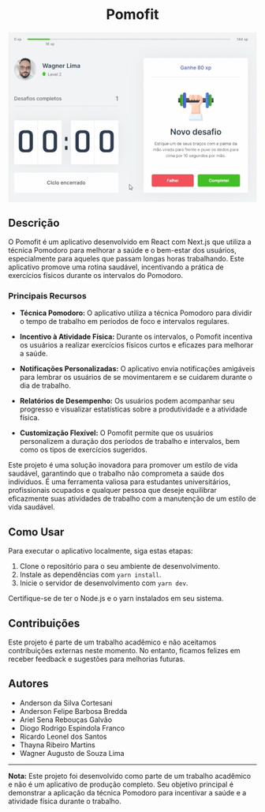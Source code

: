 <h1 align="center"> Pomofit </h1>
<img align="center" alt=banner-principal src="/public/icons/bannerpomofit.png">

## Descrição

O Pomofit é um aplicativo desenvolvido em React com Next.js que utiliza a técnica Pomodoro para melhorar a saúde e o bem-estar dos usuários, especialmente para aqueles que passam longas horas trabalhando. Este aplicativo promove uma rotina saudável, incentivando a prática de exercícios físicos durante os intervalos do Pomodoro.

### Principais Recursos

- **Técnica Pomodoro:** O aplicativo utiliza a técnica Pomodoro para dividir o tempo de trabalho em períodos de foco e intervalos regulares.

- **Incentivo à Atividade Física:** Durante os intervalos, o Pomofit incentiva os usuários a realizar exercícios físicos curtos e eficazes para melhorar a saúde.

- **Notificações Personalizadas:** O aplicativo envia notificações amigáveis para lembrar os usuários de se movimentarem e se cuidarem durante o dia de trabalho.

- **Relatórios de Desempenho:** Os usuários podem acompanhar seu progresso e visualizar estatísticas sobre a produtividade e a atividade física.

- **Customização Flexível:** O Pomofit permite que os usuários personalizem a duração dos períodos de trabalho e intervalos, bem como os tipos de exercícios sugeridos.

Este projeto é uma solução inovadora para promover um estilo de vida saudável, garantindo que o trabalho não comprometa a saúde dos indivíduos. É uma ferramenta valiosa para estudantes universitários, profissionais ocupados e qualquer pessoa que deseje equilibrar eficazmente suas atividades de trabalho com a manutenção de um estilo de vida saudável.

## Como Usar

Para executar o aplicativo localmente, siga estas etapas:

1. Clone o repositório para o seu ambiente de desenvolvimento.
2. Instale as dependências com  `yarn install`.
3. Inicie o servidor de desenvolvimento com  `yarn dev`.

Certifique-se de ter o Node.js e o yarn instalados em seu sistema.

## Contribuições

Este projeto é parte de um trabalho acadêmico e não aceitamos contribuições externas neste momento. No entanto, ficamos felizes em receber feedback e sugestões para melhorias futuras.

## Autores

- Anderson da Silva Cortesani  <br>
- Anderson Felipe Barbosa Bredda <br>
- Ariel Sena Rebouças Galvão <br>
- Diogo Rodrigo Espindola Franco <br>
- Ricardo Leonel dos Santos <br>
- Thayna Ribeiro Martins <br>
- Wagner Augusto de Souza Lima  <br>

---

**Nota:** Este projeto foi desenvolvido como parte de um trabalho acadêmico e não é um aplicativo de produção completo. Seu objetivo principal é demonstrar a aplicação da técnica Pomodoro para incentivar a saúde e a atividade física durante o trabalho.


